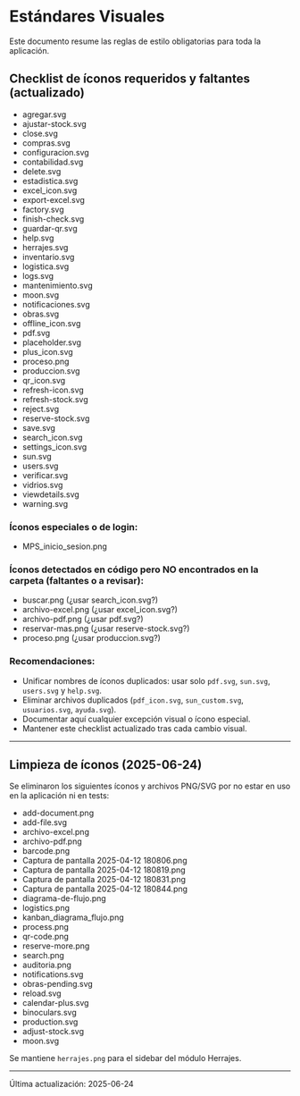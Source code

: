 # Estándares Visuales

Este documento resume las reglas de estilo obligatorias para toda la aplicación.


## Checklist de íconos requeridos y faltantes (actualizado)
- agregar.svg
- ajustar-stock.svg
- close.svg
- compras.svg
- configuracion.svg
- contabilidad.svg
- delete.svg
- estadistica.svg
- excel_icon.svg
- export-excel.svg
- factory.svg
- finish-check.svg
- guardar-qr.svg
- help.svg
- herrajes.svg
- inventario.svg
- logistica.svg
- logs.svg
- mantenimiento.svg
- moon.svg
- notificaciones.svg
- obras.svg
- offline_icon.svg
- pdf.svg
- placeholder.svg
- plus_icon.svg
- proceso.png
- produccion.svg
- qr_icon.svg
- refresh-icon.svg
- refresh-stock.svg
- reject.svg
- reserve-stock.svg
- save.svg
- search_icon.svg
- settings_icon.svg
- sun.svg
- users.svg
- verificar.svg
- vidrios.svg
- viewdetails.svg
- warning.svg

### Íconos especiales o de login:
- MPS_inicio_sesion.png

### Íconos detectados en código pero NO encontrados en la carpeta (faltantes o a revisar):
- buscar.png (¿usar search_icon.svg?)
- archivo-excel.png (¿usar excel_icon.svg?)
- archivo-pdf.png (¿usar pdf.svg?)
- reservar-mas.png (¿usar reserve-stock.svg?)
- proceso.png (¿usar produccion.svg?)

### Recomendaciones:
- Unificar nombres de íconos duplicados: usar solo `pdf.svg`, `sun.svg`, `users.svg` y `help.svg`.
- Eliminar archivos duplicados (`pdf_icon.svg`, `sun_custom.svg`, `usuarios.svg`, `ayuda.svg`).
- Documentar aquí cualquier excepción visual o ícono especial.
- Mantener este checklist actualizado tras cada cambio visual.

---
## Limpieza de íconos (2025-06-24)

Se eliminaron los siguientes íconos y archivos PNG/SVG por no estar en uso en la aplicación ni en tests:

- add-document.png
- add-file.svg
- archivo-excel.png
- archivo-pdf.png
- barcode.png
- Captura de pantalla 2025-04-12 180806.png
- Captura de pantalla 2025-04-12 180819.png
- Captura de pantalla 2025-04-12 180831.png
- Captura de pantalla 2025-04-12 180844.png
- diagrama-de-flujo.png
- logistics.png
- kanban_diagrama_flujo.png
- process.png
- qr-code.png
- reserve-more.png
- search.png
- auditoria.png
- notifications.svg
- obras-pending.svg
- reload.svg
- calendar-plus.svg
- binoculars.svg
- production.svg
- adjust-stock.svg
- moon.svg

Se mantiene `herrajes.png` para el sidebar del módulo Herrajes.

---
Última actualización: 2025-06-24
